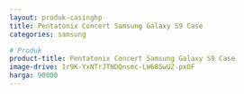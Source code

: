 ```yaml
---
layout: produk-casinghp
title: Pentatonix Concert Samsung Galaxy S9 Case
categories: samsung

# Produk
product-title: Pentatonix Concert Samsung Galaxy S9 Case
image-drive: 1r9K-YxNTrJTNDQnsmc-LW685wUZ-pxOF
harga: 90000
---
```

